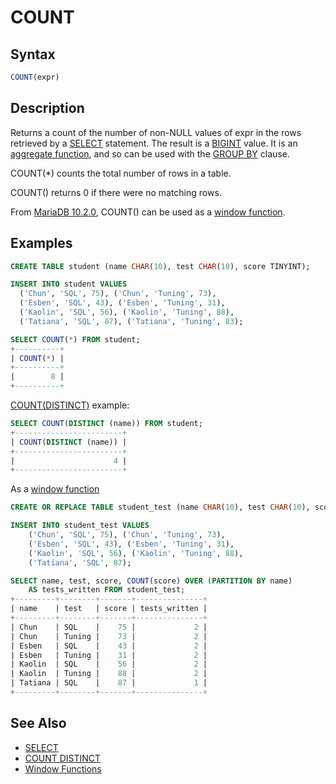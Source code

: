 # COUNT

## Syntax

```sql
COUNT(expr)
```

## Description

Returns a count of the number of non-NULL values of expr in the rows retrieved by a [SELECT](/sql-statements-structure/sql-statements/data-manipulation/selecting-data/select/) statement. The result is a [BIGINT](/columns-storage-engines-and-plugins/data-types/data-types-numeric-data-types/bigint/) value. It is an [aggregate function](/built-in-functions/aggregate-functions/), and so can be used with the [GROUP BY](/sql-statements-structure/sql-statements/data-manipulation/selecting-data/group-by/) clause.

COUNT(*) counts the total number of rows in a table.

COUNT() returns 0 if there were no matching rows.

From [MariaDB 10.2.0](/kb/en/mariadb-1020-release-notes/), COUNT() can be used as a [window function](/built-in-functions/special-functions/window-functions/).

## Examples

```sql
CREATE TABLE student (name CHAR(10), test CHAR(10), score TINYINT); 

INSERT INTO student VALUES 
  ('Chun', 'SQL', 75), ('Chun', 'Tuning', 73), 
  ('Esben', 'SQL', 43), ('Esben', 'Tuning', 31), 
  ('Kaolin', 'SQL', 56), ('Kaolin', 'Tuning', 88), 
  ('Tatiana', 'SQL', 87), ('Tatiana', 'Tuning', 83);

SELECT COUNT(*) FROM student;
+----------+
| COUNT(*) |
+----------+
|        8 |
+----------+
```

[COUNT(DISTINCT)](/built-in-functions/aggregate-functions/count-distinct/) example:

```sql
SELECT COUNT(DISTINCT (name)) FROM student;
+------------------------+
| COUNT(DISTINCT (name)) |
+------------------------+
|                      4 |
+------------------------+
```

As a [window function](/built-in-functions/special-functions/window-functions/)

```sql
CREATE OR REPLACE TABLE student_test (name CHAR(10), test CHAR(10), score TINYINT);

INSERT INTO student_test VALUES 
    ('Chun', 'SQL', 75), ('Chun', 'Tuning', 73), 
    ('Esben', 'SQL', 43), ('Esben', 'Tuning', 31), 
    ('Kaolin', 'SQL', 56), ('Kaolin', 'Tuning', 88), 
    ('Tatiana', 'SQL', 87);

SELECT name, test, score, COUNT(score) OVER (PARTITION BY name) 
    AS tests_written FROM student_test;
+---------+--------+-------+---------------+
| name    | test   | score | tests_written |
+---------+--------+-------+---------------+
| Chun    | SQL    |    75 |             2 |
| Chun    | Tuning |    73 |             2 |
| Esben   | SQL    |    43 |             2 |
| Esben   | Tuning |    31 |             2 |
| Kaolin  | SQL    |    56 |             2 |
| Kaolin  | Tuning |    88 |             2 |
| Tatiana | SQL    |    87 |             1 |
+---------+--------+-------+---------------+
```

## See Also

- [SELECT](/sql-statements-structure/sql-statements/data-manipulation/selecting-data/select/)
- [COUNT DISTINCT](/built-in-functions/aggregate-functions/count-distinct/)
- [Window Functions](/built-in-functions/special-functions/window-functions/)